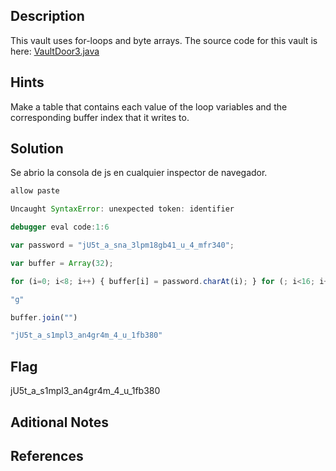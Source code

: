 ## Description
This vault uses for-loops and byte arrays. The source code for this vault is here: [VaultDoor3.java](https://jupiter.challenges.picoctf.org/static/a648ca6dd275b9454c5d0de6d0f6efd3/VaultDoor3.java)

## Hints
Make a table that contains each value of the loop variables and the corresponding buffer index that it writes to.

## Solution
Se abrio la consola de js en cualquier inspector de navegador.

```js
allow paste  

Uncaught SyntaxError: unexpected token: identifier

debugger eval code:1:6  

var password = "jU5t_a_sna_3lpm18gb41_u_4_mfr340";   

var buffer = Array(32);  

for (i=0; i<8; i++) { buffer[i] = password.charAt(i); } for (; i<16; i++) { buffer[i] = password.charAt(23-i); } for (; i<32; i+=2) { buffer[i] = password.charAt(46-i); } for (i=31; i>=17; i-=2) { buffer[i] = password.charAt(i); }  

"g"  

buffer.join("")

"jU5t_a_s1mpl3_an4gr4m_4_u_1fb380"

```

## Flag
jU5t_a_s1mpl3_an4gr4m_4_u_1fb380
## Aditional Notes

## References
